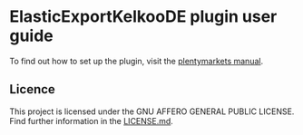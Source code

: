 
# ElasticExportKelkooDE plugin user guide

<div class="alert alert-info" role="alert">
  To find out how to set up the plugin, visit the <a href="https://knowledge.plentymarkets.com/en/markets/price-search-engines/kelkoo" target="_blank">plentymarkets manual</a>.
</div>

## Licence

This project is licensed under the GNU AFFERO GENERAL PUBLIC LICENSE. Find further information in the [LICENSE.md](https://github.com/plentymarkets/plugin-elastic-export-kelkoo-de/blob/master/LICENSE.md).
